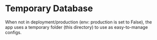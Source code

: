 # Temporary Database

When not in deployment/production (env: production is set to False), the app uses a temporary folder (this directory) to use as easy-to-manage configs.

